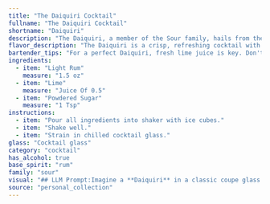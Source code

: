 ```yaml
---
title: "The Daiquiri Cocktail"
fullname: "The Daiquiri Cocktail"
shortname: "Daiquiri"
description: "The Daiquiri, a member of the Sour family, hails from the early 20th century in Cuba. Its simplicity – light rum, lime juice, and sugar – belies its sophistication, showcasing the bright, acidic flavors of its ingredients. "
flavor_description: "The Daiquiri is a crisp, refreshing cocktail with a bright, tart lime flavor. The light rum provides a subtle sweetness and a smooth, clean finish. The powdered sugar adds a touch of sweetness and body, balancing out the tartness of the lime. The overall taste is a harmonious blend of sweet, tart, and smooth, making it a classic and beloved cocktail. "
bartender_tips: "For a perfect Daiquiri, fresh lime juice is key. Don't use bottled, the flavor won't be the same.  A good quality light rum is essential, and don't be shy with the sugar!  You want it sweet, but balanced with the lime.  Shake hard with ice to chill it down, and strain into a chilled coupe glass.  A touch of simple syrup can help if the sugar isn't dissolving properly. "
ingredients:
  - item: "Light Rum"
    measure: "1.5 oz"
  - item: "Lime"
    measure: "Juice Of 0.5"
  - item: "Powdered Sugar"
    measure: "1 Tsp"
instructions:
  - item: "Pour all ingredients into shaker with ice cubes."
  - item: "Shake well."
  - item: "Strain in chilled cocktail glass."
glass: "Cocktail glass"
category: "cocktail"
has_alcohol: true
base_spirit: "rum"
family: "sour"
visual: "## LLM Prompt:Imagine a **Daiquiri** in a classic coupe glass. Describe its appearance in detail, focusing on:* **Color:** Is it a vibrant, almost translucent lime green? Or a more muted, pale yellow? * **Clarity:** Is it crystal clear or slightly cloudy? * **Texture:** Does the surface shimmer with tiny bubbles from the shaken ice? * **Garnish:** What kind of garnish would enhance the visual appeal? A lime wedge, a spiral of lime zest, or something else entirely?Consider how the light plays on the surface of the drink and the overall visual impact it creates. Be sure to use descriptive language that brings the cocktail to life! "
source: "personal_collection"
---
```


